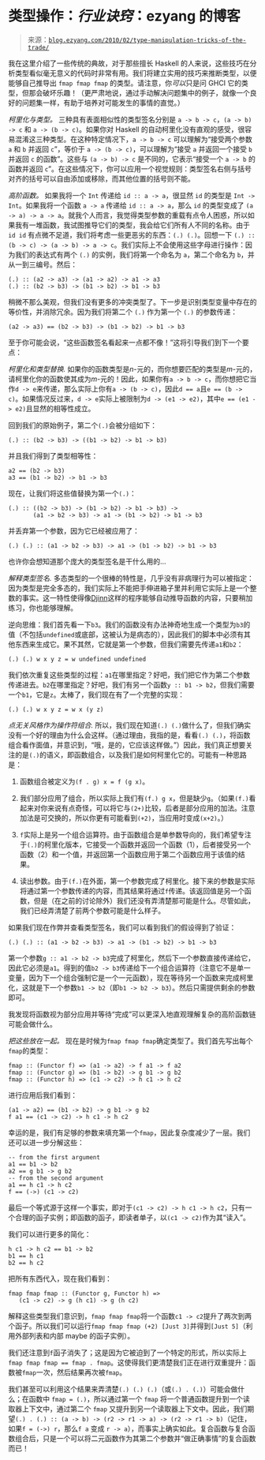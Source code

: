 <!--yml

类别：未分类

日期：2024-07-01 18:18:27

-->

# 类型操作：*行业诀窍*：ezyang 的博客

> 来源：[`blog.ezyang.com/2010/02/type-manipulation-tricks-of-the-trade/`](http://blog.ezyang.com/2010/02/type-manipulation-tricks-of-the-trade/)

我在这里介绍了一些传统的典故，对于那些擅长 Haskell 的人来说，这些技巧在分析类型看似毫无意义的代码时非常有用。我们将建立实用的技巧来推断类型，以便能够自己推导出 `fmap fmap fmap` 的类型。请注意，你*可以*只是问 GHCI 它的类型，但那会破坏乐趣！（更严肃地说，通过手动解决问题集中的例子，就像一个良好的问题集一样，有助于培养对可能发生的事情的直觉。）

*柯里化与类型。* 三种具有表面相似性的类型签名分别是 `a -> b -> c`，`(a -> b) -> c` 和 `a -> (b -> c)`。如果你对 Haskell 的自动柯里化没有直观的感受，很容易混淆这三种类型。在这种特定情况下，`a -> b -> c` 可以理解为“接受两个参数 `a` 和 `b` 并返回 `c`”，等价于 `a -> (b -> c)`，可以理解为“接受 `a` 并返回一个接受 `b` 并返回 `c` 的函数”。这些与 `(a -> b) -> c` 是不同的，它表示“接受一个 `a -> b` 的函数并返回 `c`”。在这些情况下，你可以应用一个视觉规则：类型签名右侧与括号对齐的括号可以自由添加或移除，而其他位置的括号则不能。

*高阶函数。* 如果我将一个 `Int` 传递给 `id :: a -> a`，很显然 `id` 的类型是 `Int -> Int`。如果我将一个函数 `a -> a` 传递给 `id :: a -> a`，那么 `id` 的类型变成了 `(a -> a) -> a -> a`。就我个人而言，我觉得类型参数的重载有点令人困惑，所以如果我有一堆函数，我试图推导它们的类型，我会给它们所有人不同的名称。由于 `id id` 有点微不足道，我们将考虑一些更恶劣的东西：`(.) (.)`。回想一下 `(.) :: (b -> c) -> (a -> b) -> a -> c`。我们实际上不会使用这些字母进行操作：因为我们的表达式有两个 `(.)` 的实例，我们将第一个命名为 `a`，第二个命名为 `b`，并从一到三编号。然后：

```
(.) :: (a2 -> a3) -> (a1 -> a2) -> a1 -> a3
(.) :: (b2 -> b3) -> (b1 -> b2) -> b1 -> b3

```

稍微不那么美观，但我们没有更多的冲突类型了。下一步是识别类型变量中存在的等价性，并消除冗余。因为我们将第二个 `(.)` 作为第一个 `(.)` 的参数传递：

```
(a2 -> a3) == (b2 -> b3) -> (b1 -> b2) -> b1 -> b3

```

至于你可能会说，“这些函数签名看起来一点都不像！”这将引导我们到下一个要点：

*柯里化和类型替换.* 如果你的函数类型是*n*-元的，而你想要匹配的类型是*m*-元的，请柯里化你的函数使其成为*m*-元的！因此，如果你有`a -> b -> c`，而你想把它当作`d -> e`来传递，那么实际上你有`a -> (b -> c)`，因此`d == a`且`e == (b -> c)`。如果情况反过来，`d -> e`实际上被限制为`d -> (e1 -> e2)`，其中`e == (e1 -> e2)`且显然的相等性成立。

回到我们的原始例子，第二个`(.)`会被分组如下：

```
(.) :: (b2 -> b3) -> ((b1 -> b2) -> b1 -> b3)

```

并且我们得到了类型相等性：

```
a2 == (b2 -> b3)
a3 == (b1 -> b2) -> b1 -> b3

```

现在，让我们将这些值替换为第一个`(.)`：

```
(.) :: ((b2 -> b3) -> (b1 -> b2) -> b1 -> b3) ->
       (a1 -> b2 -> b3) -> a1 -> (b1 -> b2) -> b1 -> b3

```

并丢弃第一个参数，因为它已经被应用了：

```
(.) (.) :: (a1 -> b2 -> b3) -> a1 -> (b1 -> b2) -> b1 -> b3

```

也许你会想知道那个庞大的类型签名是干什么用的...

*解释类型签名.* 多态类型的一个很棒的特性是，几乎没有非病理行为可以被指定：因为类型是完全多态的，我们实际上不能把手伸进箱子里并利用它实际上是一个整数的事实。这一特性使得像[Djinn](http://lambda-the-ultimate.org/node/1178)这样的程序能够自动推导函数的内容，只要稍加练习，你也能够理解。

逆向思维：我们首先看一下`b3`。我们的函数没有办法神奇地生成一个类型为`b3`的值（不包括`undefined`或底部，这被认为是病态的），因此我们的脚本中必须有其他东西来生成它。果不其然，它就是第一个参数，但我们需要先传递`a1`和`b2`：

```
(.) (.) w x y z = w undefined undefined

```

我们依次重复这些类型的过程：`a1`在哪里指定？好吧，我们把它作为第二个参数传递进去。`b2`在哪里指定？好吧，我们有另一个函数`y :: b1 -> b2`，但我们需要一个`b1`，它是`z`。太棒了，我们现在有了一个完整的实现：

```
(.) (.) w x y z = w x (y z)

```

*点无关风格作为操作符组合.* 所以，我们现在知道`(.) (.)`做什么了，但我们确实没有一个好的理由为什么会这样。（通过理由，我指的是，看看`(.) (.)`，将函数组合看作面值，并意识到，“哦，是的，它应该这样做。”）因此，我们真正想要关注的是`(.)`的语义，即函数组合，以及我们是如何柯里化它的。可能有一种思路是：

1.  函数组合被定义为`(f . g) x = f (g x)`。

1.  我们部分应用了组合，所以实际上我们有`(f.) g x`，但是缺少`g`。（如果`(f.)`看起来对你来说有点奇怪，可以将它与`(2+)`比较，后者是部分应用的加法。注意加法是可交换的，所以你更有可能看到`(+2)`，当应用时变成`(x+2)`。）

1.  `f`实际上是另一个组合运算符。由于函数组合是单参数导向的，我们希望专注于`(.)`的柯里化版本，它接受一个函数并返回一个函数（1），后者接受另一个函数（2）和一个值，并返回第一个函数应用于第二个函数应用于该值的结果。

1.  读出参数。由于`(f.)`在外面，第一个参数完成了柯里化。接下来的参数是实际将通过第一个参数传递的内容，而其结果将通过`f`传递。该返回值是另一个函数，但是（在之前的讨论除外）我们还没有弄清楚那可能是什么。尽管如此，我们已经弄清楚了前两个参数可能是什么样子。

如果我们现在作弊并查看类型签名，我们可以看到我们的假设得到了验证：

```
(.) (.) :: (a1 -> b2 -> b3) -> a1 -> (b1 -> b2) -> b1 -> b3

```

第一个参数`g :: a1 -> b2 -> b3`完成了柯里化，然后下一个参数直接传递给它，因此它必须是`a1`。得到的值`b2 -> b3`传递给下一个组合运算符（注意它不是单一变量，因为下一个组合强制它是一个一元函数），现在等待另一个函数来完成柯里化，这就是下一个参数`b1 -> b2`（即`b1 -> b2 -> b3`）。然后只需提供剩余的参数即可。

我发现将函数视为部分应用并等待“完成”可以更深入地直观理解复杂的高阶函数链可能会做什么。

*把这些放在一起。* 现在是时候为`fmap fmap fmap`确定类型了。我们首先写出每个`fmap`的类型：

```
fmap :: (Functor f) => (a1 -> a2) -> f a1 -> f a2
fmap :: (Functor g) => (b1 -> b2) -> g b1 -> g b2
fmap :: (Functor h) => (c1 -> c2) -> h c1 -> h c2

```

进行应用后我们看到：

```
(a1 -> a2) == (b1 -> b2) -> g b1 -> g b2
f a1 == (c1 -> c2) -> h c1 -> h c2

```

幸运的是，我们有足够的参数来填充第一个`fmap`，因此复杂度减少了一层。我们还可以进一步分解这些：

```
-- from the first argument
a1 == b1 -> b2
a2 == g b1 -> g b2
-- from the second argument
a1 == h c1 -> h c2
f == (->) (c1 -> c2)

```

最后一个等式源于这样一个事实，即对于`(c1 -> c2) -> h c1 -> h c2`，只有一个合理的函子实例；即函数的函子，即读者单子，以`(c1 -> c2)`作为其“读入”。

我们可以进行更多的简化：

```
h c1 -> h c2 == b1 -> b2
b1 == h c1
b2 == h c2

```

把所有东西代入，现在我们看到：

```
fmap fmap fmap :: (Functor g, Functor h) =>
   (c1 -> c2) -> g (h c1) -> g (h c2)

```

解释这些类型我们意识到，`fmap fmap fmap`将一个函数`c1 -> c2`提升了两次到两个函子。所以我们可以运行`fmap fmap fmap (+2) [Just 3]`并得到`[Just 5]`（利用外部列表和内部 maybe 的函子实例）。

我们还注意到`f`函子消失了；这是因为它被迫到了一个特定的形式，所以实际上`fmap fmap fmap == fmap . fmap`。这使得我们更清楚我们正在进行双重提升：函数被`fmap`一次，然后结果再次被`fmap`。

我们甚至可以利用这个结果来弄清楚`(.) (.) (.)`（或`(.) . (.)`）可能会做什么；在函数中 `fmap = (.)`，所以通过第一个 `fmap` 将一个普通函数提升到一个读取器上下文中，通过第二个 `fmap` 又提升到另一个读取器上下文中。因此，我们期望`(.) . (.) :: (a -> b) -> (r2 -> r1 -> a) -> (r2 -> r1 -> b)`（记住，如果`f = (->) r`，那么`f a` 变成 `r -> a`），而事实上确实如此。复合函数与复合函数组合后，只是一个可以将二元函数作为其第二个参数并“做正确事情”的复合函数而已！

